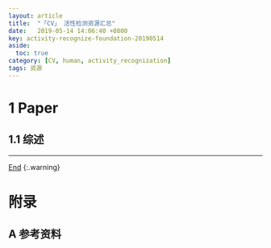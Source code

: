 ```yaml
---
layout: article
title:  "「CV」 活性检测资源汇总"
date:   2019-05-14 14:06:40 +0800
key: activity-recognize-foundation-20190514
aside:
  toc: true
category: [CV, human, activity_recognization]
tags: 资源
---
```


<!--more-->

# 1 Paper  
## 1.1 综述  


-------------------  
 [End]()
{:.warning}  


# 附录
## A 参考资料
